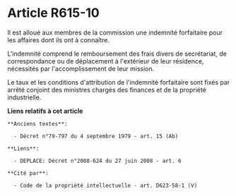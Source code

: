 # Article R615-10

Il est alloué aux membres de la commission une indemnité forfaitaire pour les affaires dont ils ont à connaître.

L'indemnité comprend le remboursement des frais divers de secrétariat, de correspondance ou de déplacement à l'extérieur de
leur résidence, nécessités par l'accomplissement de leur mission.

Le taux et les conditions d'attribution de l'indemnité forfaitaire sont fixés par arrêté conjoint des ministres chargés des
finances et de la propriété industrielle.

**Liens relatifs à cet article**

	**Anciens textes**:

	  - Décret n°79-797 du 4 septembre 1979 - art. 15 (Ab)

	**Liens**:

	  - DEPLACE: Décret n°2008-624 du 27 juin 2008 - art. 6

	**Cité par**:

	  - Code de la propriété intellectuelle - art. D623-58-1 (V)
